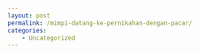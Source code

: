 ```yaml
---
layout: post
permalink: /mimpi-datang-ke-pernikahan-dengan-pacar/
categories:
    - Uncategorized
---
```


